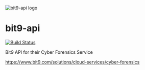 ![bit9-api logo](https://raw.githubusercontent.com/blacktop/bit9-api/master/doc/logo.png)

bit9-api
========
[![Build Status](https://travis-ci.org/blacktop/bit9-api.svg?branch=master)](https://travis-ci.org/blacktop/bit9-api)

Bit9 API for their Cyber Forensics Service

https://www.bit9.com/solutions/cloud-services/cyber-forensics

